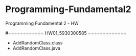 # Programming-Fundamental2
Programming Fundamental 2 - HW

#============ HW01_5930300585 =============
- AddRandomClass.class
- AddRandomClass.java

